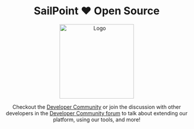 <div align="center">
<h1 align=center"> SailPoint ❤️ Open Source </h1>
    <img height="200" src="https://github.com/sailpoint-oss/.github/raw/main/profile/codoey-surfing.png" alt="Logo">

Checkout the [Developer Community](https://developer.sailpoint.com/) or join the discussion with other developers in the [Developer Community forum](https://developer.sailpoint.com/discuss) to talk about extending our platform, using our tools, and more!

</div>
